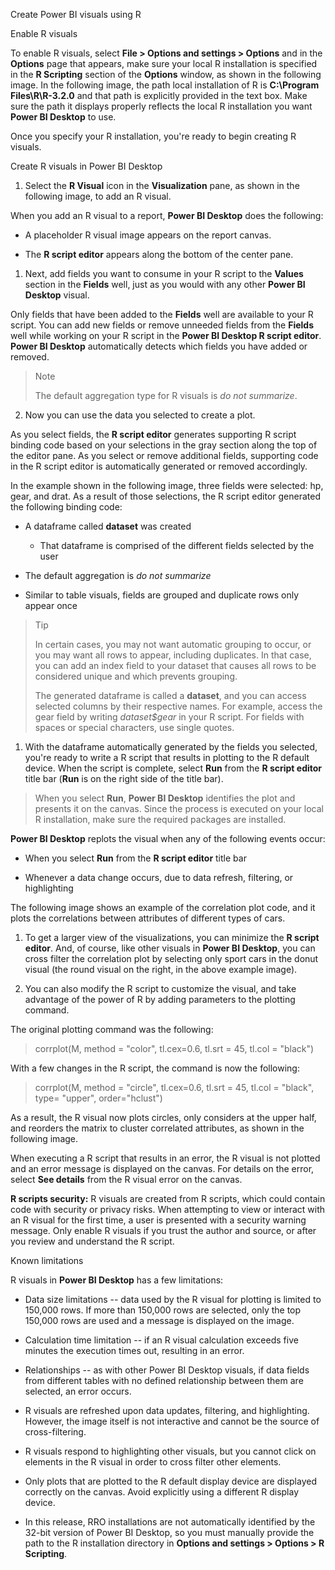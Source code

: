Create Power BI visuals using R

Enable R visuals

To enable R visuals, select **File \> Options and settings \> Options**
and in the **Options** page that appears, make sure your local R
installation is specified in the **R Scripting** section of the
**Options** window, as shown in the following image. In the following
image, the path local installation of R is **C:\\Program
Files\\R\\R-3.2.0** and that path is explicitly provided in the text
box. Make sure the path it displays properly reflects the local R
installation you want **Power BI Desktop** to use.

Once you specify your R installation, you're ready to begin creating R
visuals.

Create R visuals in Power BI Desktop

1.  Select the **R Visual** icon in the **Visualization** pane, as shown
    in the following image, to add an R visual.

When you add an R visual to a report, **Power BI Desktop** does the
following:

-   A placeholder R visual image appears on the report canvas.

-   The **R script editor** appears along the bottom of the center pane.

1.  Next, add fields you want to consume in your R script to the
    **Values** section in the **Fields** well, just as you would with
    any other **Power BI Desktop** visual.

Only fields that have been added to the **Fields** well are available
to your R script. You can add new fields or remove unneeded fields
from the **Fields** well while working on your R script in the **Power BI Desktop R script editor**.
**Power BI Desktop** automatically detects which fields you have added or removed.

> Note
>
> The default aggregation type for R visuals is *do not summarize*.

2.  Now you can use the data you selected to create a plot.

As you select fields, the **R script editor** generates supporting R
script binding code based on your selections in the gray section along
the top of the editor pane. As you select or remove additional fields,
supporting code in the R script editor is automatically generated or
removed accordingly.
>
In the example shown in the following image, three fields were
selected: hp, gear, and drat. As a result of those selections, the R
script editor generated the following binding code:

-   A dataframe called **dataset** was created

    -   That dataframe is comprised of the different fields selected by
        the user

<!-- -->

-   The default aggregation is *do not summarize*

<!-- -->

-   Similar to table visuals, fields are grouped and duplicate rows only
    appear once

> Tip
>
> In certain cases, you may not want automatic grouping to occur, or you
> may want all rows to appear, including duplicates. In that case, you
> can add an index field to your dataset that causes all rows to be
> considered unique and which prevents grouping.
>
> The generated dataframe is called a **dataset**, and you can access
> selected columns by their respective names. For example, access the
> gear field by writing *dataset\$gear* in your R script. For fields
> with spaces or special characters, use single quotes.

1.  With the dataframe automatically generated by the fields you
    selected, you're ready to write a R script that results in
    plotting to the R default device. When the script is complete,
    select **Run** from the **R script editor** title bar (**Run** is
    on the right side of the title bar).

> When you select **Run**, **Power BI Desktop** identifies the plot and
> presents it on the canvas. Since the process is executed on your local
> R installation, make sure the required packages are installed.
>
**Power BI Desktop** replots the visual when any of the following
events occur:

-   When you select **Run** from the **R script editor** title bar

-   Whenever a data change occurs, due to data refresh, filtering, or
    highlighting

The following image shows an example of the correlation plot code, and
it plots the correlations between attributes of different types of
cars.

1.  To get a larger view of the visualizations, you can minimize the **R
    script editor**. And, of course, like other visuals in **Power BI
    Desktop**, you can cross filter the correlation plot by selecting
    only sport cars in the donut visual (the round visual on the
    right, in the above example image).

2.  You can also modify the R script to customize the visual, and take
    advantage of the power of R by adding parameters to the plotting
    command.

The original plotting command was the following:

> corrplot(M, method = \"color\", tl.cex=0.6, tl.srt = 45, tl.col =
> \"black\")

With a few changes in the R script, the command is now the following:

> corrplot(M, method = \"circle\", tl.cex=0.6, tl.srt = 45, tl.col =
> \"black\", type= \"upper\", order=\"hclust\")

As a result, the R visual now plots circles, only considers at the
upper half, and reorders the matrix to cluster correlated attributes,
as shown in the following image.

When executing a R script that results in an error, the R visual is
not plotted and an error message is displayed on the canvas. For
details on the error, select **See details** from the R visual error
on the canvas.

**R scripts security:** R visuals are created from R scripts, which
could contain code with security or privacy risks. When attempting to
view or interact with an R visual for the first time, a user is
presented with a security warning message. Only enable R visuals if
you trust the author and source, or after you review and understand
the R script.

Known limitations

R visuals in **Power BI Desktop** has a few limitations:

-   Data size limitations -- data used by the R visual for plotting is
    limited to 150,000 rows. If more than 150,000 rows are selected,
    only the top 150,000 rows are used and a message is displayed on
    the image.

-   Calculation time limitation -- if an R visual calculation exceeds
    five minutes the execution times out, resulting in an error.

-   Relationships -- as with other Power BI Desktop visuals, if data
    fields from different tables with no defined relationship between
    them are selected, an error occurs.

-   R visuals are refreshed upon data updates, filtering, and
    highlighting. However, the image itself is not interactive and
    cannot be the source of cross-filtering.

-   R visuals respond to highlighting other visuals, but you cannot
    click on elements in the R visual in order to cross filter other
    elements.

-   Only plots that are plotted to the R default display device are
    displayed correctly on the canvas. Avoid explicitly using a
    different R display device.

-   In this release, RRO installations are not automatically identified
    by the 32-bit version of Power BI Desktop, so you must manually
    provide the path to the R installation directory in **Options and
    settings \> Options \> R Scripting**.
